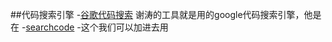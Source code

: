 ##代码搜索引擎
-[谷歌代码搜索](https://code.google.com/)
谢涛的工具就是用的google代码搜索引擎，他是在
-[searchcode](https://searchcode.com/?q=copy)
-这个我们可以加进去用
